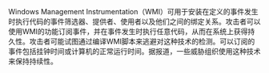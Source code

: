 Windows Management Instrumentation（WMI）可用于安装在定义的事件发生时执行代码的事件筛选器、提供者、使用者以及他们之间的绑定关系。攻击者可以使用WMI的功能订阅事件，并在事件发生时执行任意代码，从而在系统上获得持久性。攻击者可能试图通过编译WMI脚本来逃避对这种技术的检测。可以订阅的事件包括挂钟时间或计算机的正常运行时间。据报道，一些威胁组织使用这种技术来保持持续性。
